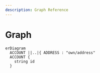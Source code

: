 ```yaml
---
description: Graph Reference
---
```


# Graph

```mermaid
erDiagram
  ACCOUNT ||..|{ ADDRESS : "own/address"
  ACCOUNT {
    string id
  }
```
